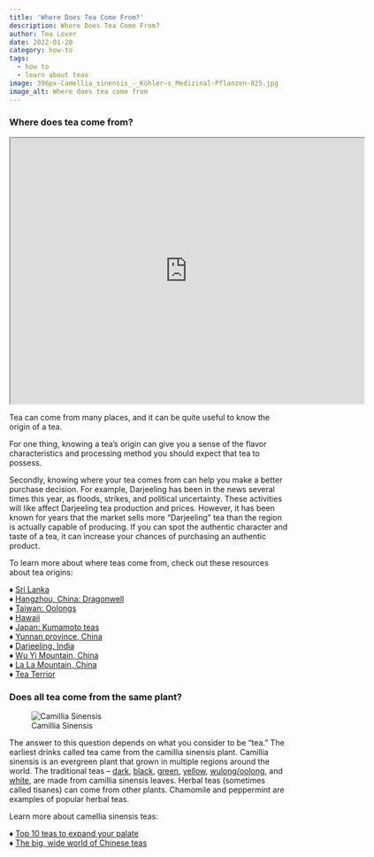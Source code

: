 ```yaml
---
title: 'Where Does Tea Come From?'
description: Where Does Tea Come From?
author: Tea Lover
date: 2022-01-20
category: how-to
tags:
  - how to
  - learn about teas
image: 396px-Camellia_sinensis_-_Köhler–s_Medizinal-Pflanzen-025.jpg
image_alt: Where does tea come from
---
```


### Where does tea come from?

<iframe loading="lazy" src="https://web.archive.org/web/20210419001748if_/https://www.google.com/maps/d/u/0/embed?mid=1qmkLSVodv4KvT38UFQOAn8kw1OA" width="640" height="480"></iframe>

Tea can come from many places, and it can be quite useful to know the origin of a tea.

For one thing, knowing a tea’s origin can give you a sense of the flavor characteristics and processing method you should expect that tea to possess.

Secondly, knowing where your tea comes from can help you make a better purchase decision. For example, Darjeeling has been in the news several times this year, as floods, strikes, and political uncertainty. These activities will like affect Darjeeling tea production and prices. However, it has been known for years that the market sells more “Darjeeling” tea than the region is actually capable of producing. If you can spot the authentic character and taste of a tea, it can increase your chances of purchasing an authentic product.

To learn more about where teas come from, check out these resources about tea origins:

♦ [Sri Lanka](https://web.archive.org/web/20210419001748/http://walkerteareview.com//conversation-sri-lanka-teas/)  
♦ [Hangzhou, China: Dragonwell](https://web.archive.org/web/20210419001748/http://walkerteareview.com//longjing-dragon-well-teas-across-origin-cultivar-grade-and-harvest/)  
♦ [Taiwan: Oolongs](https://web.archive.org/web/20210419001748/http://walkerteareview.com//taiwan-oolongs-from-tea-magazine/)  
♦ [Hawaii](https://web.archive.org/web/20210419001748/http://walkerteareview.com//hawaii-grown-teas/)  
♦ [Japan: Kumamoto teas](https://web.archive.org/web/20210419001748/http://walkerteareview.com//conversation-on-kumamoto-teas/)  
♦ [Yunnan province, China](https://web.archive.org/web/20210419001748/http://walkerteareview.com//tea-origins-yunnan-province/)  
♦ [Darjeeling, India](https://web.archive.org/web/20210419001748/http://walkerteareview.com//tea-origins-darjeeling/)  
♦ [Wu Yi Mountain, China](https://web.archive.org/web/20210419001748/http://walkerteareview.com//tea-origins-wu-yi-mountain-fujian-province-china/)  
♦ [La La Mountain, China](https://web.archive.org/web/20210419001748/http://walkerteareview.com//tea-origins-lala-shan-taiwan/)  
♦ [Tea Terrior](https://web.archive.org/web/20210419001748/http://walkerteareview.com//tag/terroir/)

### Does all tea come from the same plant?

<!-- image -->
<figure>
    <img class="rounded" src="/img/396px-Camellia_sinensis_-_Köhler–s_Medizinal-Pflanzen-025.jpg" alt="Camillia Sinensis">
    <figcaption>Camillia Sinensis</figcaption>
</figure>

The answer to this question depends on what you consider to be “tea.” The earliest drinks called tea came from the camillia sinensis plant. Camillia sinensis is an evergreen plant that grown in multiple regions around the world. The traditional teas – [dark](https://web.archive.org/web/20210419001748/http://walkerteareview.com//tag/hei-cha/), [black](https://web.archive.org/web/20210419001748/http://walkerteareview.com//category/black/), [green](https://web.archive.org/web/20210419001748/http://walkerteareview.com//tag/green/), [yellow](https://web.archive.org/web/20210419001748/http://walkerteareview.com//tag/yellow/), [wulong/oolong](https://web.archive.org/web/20210419001748/http://walkerteareview.com//tag/wulongoolong/), and [white](https://web.archive.org/web/20210419001748/http://walkerteareview.com//category/white/), are made from camillia sinensis leaves. Herbal teas (sometimes called tisanes) can come from other plants. Chamomile and peppermint are examples of popular herbal teas.

Learn more about camellia sinensis teas:

♦ [Top 10 teas to expand your palate](https://web.archive.org/web/20210419001748/http://walkerteareview.com//top-10-teas-to-expand-your-tea-palate/)  
♦ [The big, wide world of Chinese teas](https://web.archive.org/web/20210419001748/http://walkerteareview.com//the-big-wide-world-of-chinese-teas/)
